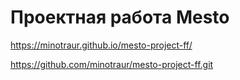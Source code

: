 # Проектная работа Mesto

https://minotraur.github.io/mesto-project-ff/

https://github.com/minotraur/mesto-project-ff.git
